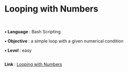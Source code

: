 <h1>Looping with Numbers</h1>

<br>

<b> • Language </b>: Bash Scripting
<br>

<b> • Objective </b>: a simple loop with a given numerical condition  

<b> • Level </b>: easy  
##  
<b> Link </b>: [Looping with Numbers](https://www.hackerrank.com/challenges/bash-tutorials---looping-with-numbers/problem)
